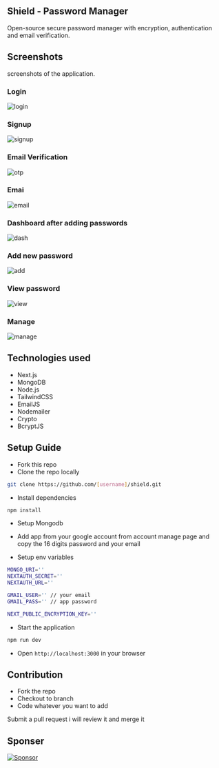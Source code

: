 ## Shield - Password Manager

Open-source secure password manager with encryption, authentication and email verification.

## Screenshots

screenshots of the application.

### Login

![login](/public/login.png)

### Signup

![signup](/public/signup.png)

### Email Verification

![otp](/public/otp.png)

### Emai

![email](/public/email.png)

### Dashboard after adding passwords

![dash](/public/s-pwd.png)

### Add new password

![add](/public/add.png)

### View password

![view](/public/view.png)

### Manage

![manage](/public/manage.png)

## Technologies used

- Next.js
- MongoDB
- Node.js
- TailwindCSS
- EmailJS
- Nodemailer
- Crypto
- BcryptJS

## Setup Guide

- Fork this repo
- Clone the repo locally

```bash
git clone https://github.com/[username]/shield.git
```

- Install dependencies

```bash
npm install
```

- Setup Mongodb
- Add app from your google account from account manage page and copy the 16 digits password and your email

- Setup env variables

```bash
MONGO_URI=''
NEXTAUTH_SECRET=''
NEXTAUTH_URL=''

GMAIL_USER='' // your email
GMAIL_PASS='' // app password

NEXT_PUBLIC_ENCRYPTION_KEY=''
```

- Start the application

```bash
npm run dev
```

- Open `http://localhost:3000` in your browser

## Contribution

- Fork the repo
- Checkout to branch
- Code whatever you want to add

Submit a pull request i will review it and merge it

## Sponser

[![Sponsor](https://img.shields.io/badge/Sponsor-r2hu1-brightgreen)](https://github.com/sponsors/r2hu1)
